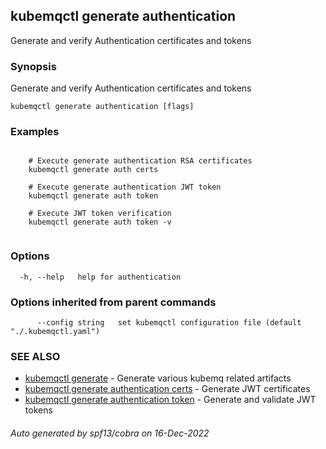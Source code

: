 ## kubemqctl generate authentication

Generate and verify Authentication certificates and tokens

### Synopsis

Generate and verify Authentication certificates and tokens

```
kubemqctl generate authentication [flags]
```

### Examples

```

	# Execute generate authentication RSA certificates
 	kubemqctl generate auth certs

	# Execute generate authentication JWT token
 	kubemqctl generate auth token

	# Execute JWT token verification
 	kubemqctl generate auth token -v


```

### Options

```
  -h, --help   help for authentication
```

### Options inherited from parent commands

```
      --config string   set kubemqctl configuration file (default "./.kubemqctl.yaml")
```

### SEE ALSO

* [kubemqctl generate](kubemqctl_generate.md)	 - Generate various kubemq related artifacts
* [kubemqctl generate authentication certs](kubemqctl_generate_authentication_certs.md)	 - Generate JWT certificates
* [kubemqctl generate authentication token](kubemqctl_generate_authentication_token.md)	 - Generate and validate JWT tokens

###### Auto generated by spf13/cobra on 16-Dec-2022
